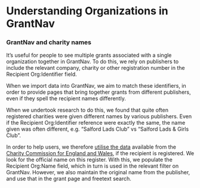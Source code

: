 Understanding Organizations in GrantNav
=======================================

<h3 id="charity_names">GrantNav and charity names</h3>
  <p>It’s useful for people to see multiple grants associated with a single organization together in GrantNav. To do this, we rely on publishers to include the relevant company, charity or other registration number in the Recipient Org:Identifier
    field.</p>

  <p>When we import data into GrantNav, we aim to match these identifiers, in order to provide pages that bring together grants from different publishers, even if they spell the recipient names differently.</p>

  <p>When we undertook research to do this, we found that quite often registered charities were given different names by various publishers. Even if the Recipient Org:Identifier reference were exactly the same, the name given was often different,
    e.g. “Salford Lads Club” vs “Salford Lads & Girls Club”.</p>

  <p>In order to help users, we therefore <a href="http://grantnav.threesixtygiving.org/datasets/">utilise the data</a> available from the <a href="http://data.charitycommission.gov.uk/default.aspx">Charity Commission for England and Wales</a>, if the recipient is registered. We look for the official name on this register. With this, we populate the Recipient Org:Name field, which in turn is
    used in the relevant filter on GrantNav. However, we also maintain the original name from the publisher, and use that in the grant page and freetext search.</p>